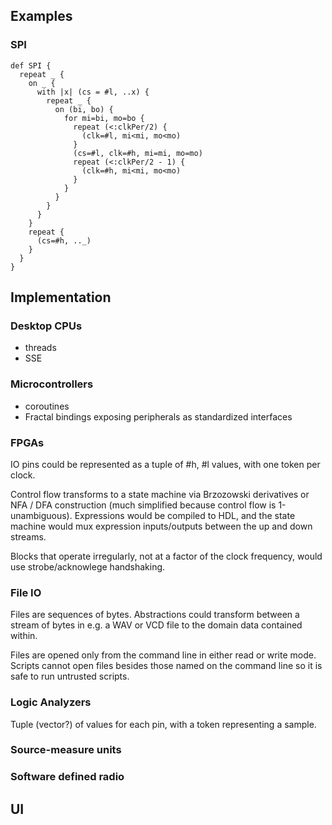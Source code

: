## Examples

### SPI

```
def SPI {
  repeat _ {
    on _ {
      with |x| (cs = #l, ..x) {
        repeat _ {
          on (bi, bo) {
            for mi=bi, mo=bo {
              repeat (<:clkPer/2) {
                (clk=#l, mi<mi, mo<mo)
              }
              (cs=#l, clk=#h, mi=mi, mo=mo)
              repeat (<:clkPer/2 - 1) {
                (clk=#h, mi<mi, mo<mo)
              }
            }
          }
        }
      }
    }
    repeat {
      (cs=#h, .._)
    }
  }
}
```

## Implementation

### Desktop CPUs

  * threads
  * SSE

### Microcontrollers

  * coroutines
  * Fractal bindings exposing peripherals as standardized interfaces

### FPGAs

IO pins could be represented as a tuple of #h, #l values, with one token per clock.

Control flow transforms to a state machine via Brzozowski derivatives or NFA / DFA construction (much simplified because control flow is 1-unambiguous). Expressions would be compiled to HDL, and the state machine would mux expression inputs/outputs between the up and down streams.

Blocks that operate irregularly, not at a factor of the clock frequency, would use strobe/acknowlege handshaking.

### File IO

Files are sequences of bytes. Abstractions could transform between a stream of bytes in e.g. a WAV or VCD file to the domain data contained within.

Files are opened only from the command line in either read or write mode. Scripts cannot open files besides those named on the command line so it is safe to run untrusted scripts.

### Logic Analyzers

Tuple (vector?) of values for each pin, with a token representing a sample.

### Source-measure units

### Software defined radio

## UI


